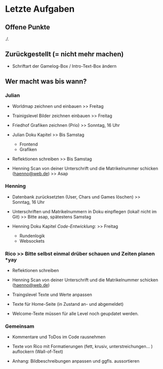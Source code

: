 # Letzte Aufgaben

## Offene Punkte

./.

## Zurückgestellt (= nicht mehr machen)

- Schriftart der Gamelog-Box / Intro-Text-Box ändern

## Wer macht was bis wann?

### Julian

- Worldmap zeichnen und einbauen >> Freitag

- Trainigslevel Bilder zeichnen einbauen >> Freitag
- Friedhof Grafiken zeichnen (Prio) >> Sonntag, 16 Uhr

- Julian Doku Kapitel >> Bis Samstag
  - Frontend
  - Grafiken

- Reflektionen schreiben >> Bis Samstag

- Henning Scan von deiner Unterschrift und die Matrikelnummer schicken (haenno@web.de) >> Asap

### Henning

- Datenbank zurücksetzten (User, Chars und Games löschen) >> Sonntag, 16 Uhr

- Unterschriften und Matrikelnummern in Doku einpflegen (lokal! nicht im Git) >> Bitte asap, spätestens Samstag

- Henning Doku Kapitel *Code-Entwicklung*: >> Freitag
  - Rundenlogik
  - Websockets

### Rico >> Bitte selbst einmal drüber schauen und Zeiten planen *yay

- Reflektionen schreiben

- Henning Scan von deiner Unterschrift und die Matrikelnummer schicken (haenno@web.de)

- Traingslevel Texte und Werte anpassen

- Texte für Home-Seite (in Zustand an- und abgemeldet)

- Welcome-Texte müssen für alle Level noch geupdatet werden.

### Gemeinsam

- Kommentare und ToDos im Code rausnehmen

- Texte von Rico mit Formatierungen (fett, krusiv, unterstreichungen... ) auflockern (Wall-of-Text)

- Anhang: Bildbeschreibungen anpassen und ggfls. aussortieren
